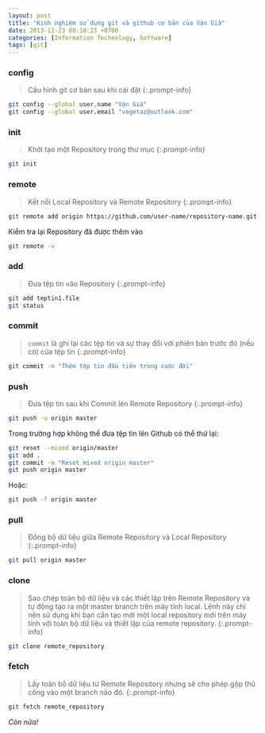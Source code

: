 ```yaml
---
layout: post
title: "Kinh nghiệm sử dụng git và github cơ bản của Vận Già"
date: 2013-12-23 00:18:23 +0700
categories: [Information Technology, Software]
tags: [git]
---
```


### config
> Cấu hình git cơ bản sau khi cài đặt
{:.prompt-info}
```bash
git config --global user.name "Vận Già"
git config --global user.email "vegetaz@outlook.com"
```

### init
> Khởi tạo một Repository trong thư mục
{:.prompt-info}
```bash
git init
```

### remote
> Kết nối Local Repository và Remote Repository
{:.prompt-info}
```bash
git remote add origin https://github.com/user-name/repository-name.git
```
Kiểm tra lại Repository đã được thêm vào
```bash
git remote -v
```

### add
> Đưa tệp tin vào Repository
{:.prompt-info}
```bash
git add teptin1.file
git status
```

### commit
> `commit` là ghi lại các tệp tin và sự thay đổi với phiên bản trước đó (nếu có) của tệp tin
{:.prompt-info}
```bash
git commit -m "Thêm tệp tin đầu tiên trong cuộc đời"
```

### push
> Đưa tệp tin sau khi Commit lên Remote Repository
{:.prompt-info}
```bash
git push -u origin master
```
Trong trường hợp không thể đưa tệp tin lên Github có thể thử lại:
```bash
git reset --mixed origin/master
git add .
git commit -m "Reset mixed origin master"
git push origin master
```
Hoặc:
```bash
git push -f origin master
```

### pull
> Đồng bộ dữ liệu giữa Remote Repository và Local Repository
{:.prompt-info}
```bash
git pull origin master
```

### clone
> Sao chép toàn bộ dữ liệu và các thiết lập trên Remote Repository và tự động tạo ra một master branch trên máy tính local. Lệnh này chỉ nên sử dụng khi bạn cần tạo mới một local repository mới trên máy tính với toàn bộ dữ liệu và thiết lập của remote repository.
{:.prompt-info}
```bash
git clone remote_repository
```

### fetch
> Lấy toàn bộ dữ liệu từ Remote Repository nhưng sẽ cho phép gộp thủ công vào một branch nào đó.
{:.prompt-info}
```bash
git fetch remote_repository
```

_Còn nữa!_
